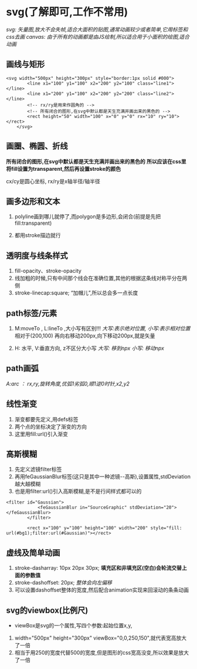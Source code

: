 # svg(了解即可,工作不常用)


*svg: 矢量图,放大不会失帧,适合大面积的贴图,通常动画较少或者简单,它用标签和css去画*
*canvas: 由于所有的动画都是由JS绘制,所以适合用于小面积的绘图,适合动画*


## 画线与矩形

```
<svg width="500px" height="300px" style="border:1px solid #000">
        <line x1="100" y1="100" x2="200" y2="100" class="line1"></line>
        <line x1="200" y1="100" x2="200" y2="200" class="line2"></line>
        <!-- rx/ry是用来作圆角的 -->
        <!-- 所有闭合的图形,在svg中默认都是天生充满并画出来的黑色的 -->
        <rect height="50" width="100" x="0" y="0" rx="10" ry="10"></rect>
    </svg>
```


## 画圈、椭圆、折线

**所有闭合的图形,在svg中默认都是天生充满并画出来的黑色的**
**所以应该在css里将fill设置为transparent,然后再设置stroke的颜色**

cx/cy是圆心坐标, rx/ry是x轴半径/轴半径

<!-- 折线,点内坐标空格隔开,点与点之间用逗号隔开,两个点就想画出来必须不能填充,得用stroke -->


## 画多边形和文本

1. polyline画到哪儿就停了,而polygon是多边形,会闭合(前提是先把fill:transparent)

2. 都用stroke描边就行


## 透明度与线条样式

1. fill-opacity、stroke-opacity
2. 线加粗的时候,只有中间那个线会在准确位置,其他的根据这条线对称平分在两侧
3. stroke-linecap:square; “加帽儿”,所以总会多一点长度



## path标签/元素

1. M:moveTo , L:lineTo ,大小写有区别!!! 
*大写:表示绝对位置, 小写:表示相对位置* 
相对于(200,100) 再向右移动200px,向下移动200px,就是矢量 
<path d="M 100 100 L 200 100 l 200 200"></path> 

2. H: 水平, V:垂直方向, z不区分大小写 
*大写: 移到npx  小写: 移动npx*
<path d="M 100 100 h 200 V 200 z"></path>


## path画弧

*A:arc ： rx,ry,旋转角度,优弧1劣弧0,顺1逆0时针,x2,y2*
<!-- <path d="M 100 100 A 100 50 90 1 1 150 200"></path> -->


## 线性渐变

1. 渐变都要先定义,用defs标签
2. 两个点的坐标决定了渐变的方向
3. 这里用fill:url()引入渐变
<defs>            
    <linearGradient id="bg1" x1="0" y1="0" x2="0" y2="100%">
        <stop offset="50%" style="stop-color:rgb(255,255,0)"></stop>
        <stop offset="100%" style="stop-color:rgb(255,0,0)"></stop>
    </linearGradient>
</defs>
<rect x="100" y="100" height="100" width="200" style="fill: url(#bg1);"></rect>


## 高斯模糊

1. 先定义滤镜filter标签
2. 再用feGaussianBlur标签(这只是其中一种滤镜--高斯),设置属性,stdDeviation越大越模糊
3. 也是用filter:url()引入高斯模糊,是不是行间样式都可以的
```
<filter id="Gaussian">
            <feGaussianBlur in="SourceGraphic" stdDeviation="20"></feGaussianBlur>
        </filter>

        <rect x="100" y="100" height="100" width="200" style="fill: url(#bg1);filter:url(#Gaussian)"></rect>
```



## 虚线及简单动画

1. stroke-dasharray: 10px 20px 30px;
**填充区和非填充区(空白)会轮流交替上面的参数值**
2. stroke-dashoffset: 20px;
*整体会向左偏移*
3. 可以设置dashoffset整体的宽度,然后配合animation实现来回滚动的条条动画



## svg的viewbox(比例尺)

- viewBox是svg的一个属性,写四个参数:起始位置x,y,
1. width="500px" height="300px" viewBox="0,0,250,150",就代表宽高放大了一倍
2. 相当于用250的宽度代替500的宽度,但是图形的css宽高没变,所以效果是放大了一倍
